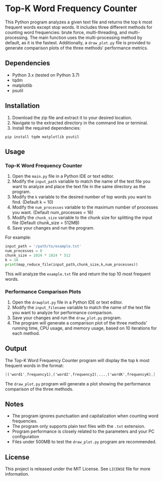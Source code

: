 # Top-K Word Frequency Counter

This Python program analyzes a given text file and returns the top k most frequent words except stop words. It includes three different methods for counting word frequencies: brute force, multi-threading, and multi-processing. The main function uses the multi-processing method by default, as it is the fastest. Additionally, a `draw_plot.py` file is provided to generate comparison plots of the three methods' performance metrics.

## Dependencies

- Python 3.x (tested on Python 3.7)
- tqdm
- matplotlib
- psutil

## Installation

1. Download the zip file and extract it to your desired location.
2. Navigate to the extracted directory in the command line or terminal.
3. Install the required dependencies:

```
pip install tqdm matplotlib psutil
```



## Usage

### Top-K Word Frequency Counter

1. Open the `main.py` file in a Python IDE or text editor.
2. Modify the `input_path` variable to match the name of the text file you want to analyze and place the text file in the same directory as the program.
3. Modify the `k` variable to the desired number of top words you want to find. (Default k = 10)
4. Modify the `num_processes` variable to the maximum number of processes you want. (Default num_processes = 16)
5. Modify the `chunk_size` variable to the chunk size for splitting the input file (Default chunk_size = 512MB)
6. Save your changes and run the program.

For example:

```python
input_path = '/path/to/example.txt'
num_processes = 8
chunk_size = 1024 * 1024 * 512
k = 10
print(map_reduce_file(input_path,chunk_size,k,num_processes))
```

This will analyze the `example.txt` file and return the top 10 most frequent words.

### Performance Comparison Plots

1. Open the `drawplot.py` file in a Python IDE or text editor.
2. Modify the `input_filename` variable to match the name of the text file you want to analyze for performance comparison.
3. Save your changes and run the `draw_plot.py` program.
4. The program will generate a comparison plot of the three methods' running time, CPU usage, and memory usage, based on 10 iterations for each method.

## Output

The Top-K Word Frequency Counter program will display the top k most frequent words in the format:

```mathematica
[('word1',frequency1),('word2',frequency2),...,('wordK',frequencyK),]
```

The `draw_plot.py` program will generate a plot showing the performance comparison of the three methods.

## Notes

- The program ignores punctuation and capitalization when counting word frequencies.
- The program only supports plain text files with the `.txt` extension.
- Program performance is closely related to the parameters and your PC configuration
- Files under 500MB to test the `draw_plot.py` program are recommended.

## License

This project is released under the MIT License. See `LICENSE` file for more information.

